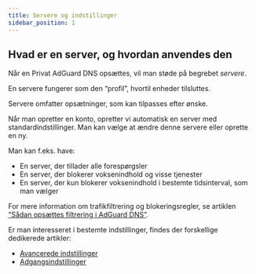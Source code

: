 ```yaml
---
title: Servere og indstillinger
sidebar_position: 1
---
```


## Hvad er en server, og hvordan anvendes den

Når en Privat AdGuard DNS opsættes, vil man støde på begrebet _servere_.

En servere fungerer som den “profil”, hvortil enheder tilsluttes.

Servere omfatter opsætninger, som kan tilpasses efter ønske.

Når man opretter en konto, opretter vi automatisk en server med standardindstillinger. Man kan vælge at ændre denne servere eller oprette en ny.

Man kan f.eks. have:

- En server, der tillader alle forespørgsler
- En server, der blokerer voksenindhold og visse tjenester
- En server, der kun blokerer voksenindhold i bestemte tidsinterval, som man vælger

For mere information om trafikfiltrering og blokeringsregler, se artiklen [“Sådan opsættes filtrering i AdGuard DNS”](/private-dns/setting-up-filtering/blocklists.md).

Er man interesseret i bestemte indstillinger, findes der forskellige dedikerede artikler:

- [Avancerede indstillinger](/private-dns/server-and-settings/advanced.md)
- [Adgangsindstillinger](/private-dns/server-and-settings/access.md)
